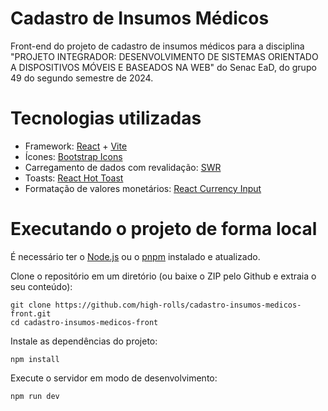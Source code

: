 # Cadastro de Insumos Médicos
Front-end do projeto de cadastro de insumos médicos para a disciplina "PROJETO INTEGRADOR: DESENVOLVIMENTO DE SISTEMAS ORIENTADO A DISPOSITIVOS MÓVEIS E BASEADOS NA WEB" do Senac EaD, do grupo 49 do segundo semestre de 2024.

# Tecnologias utilizadas
- Framework: [React](https://react.dev/) + [Vite](https://vite.dev/)
- Ícones: [Bootstrap Icons](https://icons.getbootstrap.com/)
- Carregamento de dados com revalidação: [SWR](https://swr.vercel.app/)
- Toasts: [React Hot Toast](https://react-hot-toast.com/)
- Formatação de valores monetários: [React Currency Input](https://github.com/cchanxzy/react-currency-input-field)

# Executando o projeto de forma local
É necessário ter o [Node.js](https://nodejs.org/) ou o [pnpm](https://pnpm.io/) instalado e atualizado.

Clone o repositório em um diretório (ou baixe o ZIP pelo Github e extraia o seu conteúdo):
```
git clone https://github.com/high-rolls/cadastro-insumos-medicos-front.git
cd cadastro-insumos-medicos-front
```
Instale as dependências do projeto:
```
npm install
```
Execute o servidor em modo de desenvolvimento:
```
npm run dev
```